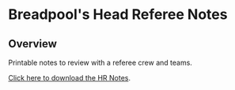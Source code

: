 # Breadpool's Head Referee Notes

## Overview

Printable notes to review with a referee crew and teams.

[Click here to download the HR Notes](/releases "Downloadable HR Notes").
